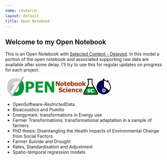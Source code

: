 ```yaml
---
name: research
layout: default
title: Open Notebook
---
```


## Welcome to my Open Notebook

This is an Open Notebook with [Selected Content - Delayed](http://onsclaims.wikispaces.com/).  In this model a portion of the open notebook and associated supporting raw data are available after some delay. I'll try to use this for regular updates on progress for each project.
  
  ![ONS-SCD.png](/images/ONS-SCD.png)


- OpenSoftware-RestrictedData
- Bioacoustics and Pumilio
- Energymark: transformations in Energy use
- Farmer Transformations: transformational adaptation in a sample of farmers
- PhD thesis: Disentangling the Health Impacts of Environmental Change from Social Factors      
- Farmer Suicide and Drought 
- Rates, Standardisation and Adjustment
- Spatio-temporal regression models

